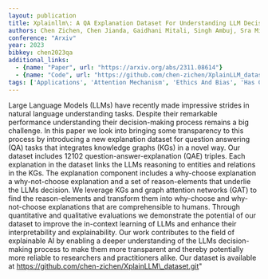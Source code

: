 ```yaml
---
layout: publication
title: Xplainllm\: A QA Explanation Dataset For Understanding LLM Decision-making
authors: Chen Zichen, Chen Jianda, Gaidhani Mitali, Singh Ambuj, Sra Misha
conference: "Arxiv"
year: 2023
bibkey: chen2023qa
additional_links:
  - {name: "Paper", url: "https://arxiv.org/abs/2311.08614"}
  - {name: "Code", url: "https://github.com/chen-zichen/XplainLLM_dataset.git"}
tags: ['Applications', 'Attention Mechanism', 'Ethics And Bias', 'Has Code', 'In Context Learning', 'Interpretability And Explainability', 'Model Architecture', 'Prompting', 'RAG', 'Reinforcement Learning']
---
```

Large Language Models (LLMs) have recently made impressive strides in natural language understanding tasks. Despite their remarkable performance understanding their decision-making process remains a big challenge. In this paper we look into bringing some transparency to this process by introducing a new explanation dataset for question answering (QA) tasks that integrates knowledge graphs (KGs) in a novel way. Our dataset includes 12102 question-answer-explanation (QAE) triples. Each explanation in the dataset links the LLMs reasoning to entities and relations in the KGs. The explanation component includes a why-choose explanation a why-not-choose explanation and a set of reason-elements that underlie the LLMs decision. We leverage KGs and graph attention networks (GAT) to find the reason-elements and transform them into why-choose and why-not-choose explanations that are comprehensible to humans. Through quantitative and qualitative evaluations we demonstrate the potential of our dataset to improve the in-context learning of LLMs and enhance their interpretability and explainability. Our work contributes to the field of explainable AI by enabling a deeper understanding of the LLMs decision-making process to make them more transparent and thereby potentially more reliable to researchers and practitioners alike. Our dataset is available at https://github.com/chen-zichen/XplainLLM\_dataset.git"
